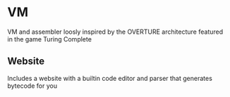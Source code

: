 # VM

VM and assembler loosly inspired by the OVERTURE architecture featured in the game Turing Complete

## Website

Includes a website with a builtin code editor and parser that generates bytecode for you